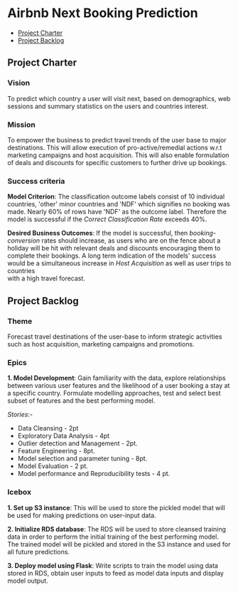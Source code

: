# Airbnb Next Booking Prediction

<!-- toc -->

- [Project Charter](#project-charter)
- [Project Backlog](#project-backlog)

<!-- tocstop -->

## Project Charter 

### Vision  
To predict which country a user will visit next, based on 
demographics, web sessions and summary statistics on the users and countries
interest.

### Mission
 To empower the business to predict travel trends of the user 
base to major destinations. This will allow execution of pro-active/remedial 
actions w.r.t marketing campaigns and host acquisition. This will also enable
 formulation of deals and discounts for specific customers to further drive 
 up bookings.  

### Success criteria 

**Model Criterion**: The classification outcome labels consist of 10 individual countries, 'other' minor countries and 'NDF' which signifies no booking was made. Nearly 60% of rows have 'NDF' as the outcome label. Therefore the model is successful if the *Correct Classification Rate* exceeds 40%.

**Desired Business Outcomes**: If the model is successful, 
 then *booking-conversion* rates should increase, as users who are on the 
 fence about a holiday will be hit with relevant deals and discounts 
 encouraging them to complete their bookings. 
 A long term indication of the models' success would be a simultaneous 
 increase in *Host Acquisition* as well as user trips to countries \
 with a high travel forecast.   
  

## Project Backlog 

### Theme
Forecast travel destinations of the user-base to inform strategic 
activities such as host acquisition, marketing campaigns and promotions.

### Epics

**1. Model Development**:
Gain familiarity with the data, explore relationships between various
user features and the likelihood of a user booking a stay at a specific country.
Formulate modelling approaches, test and select best subset of features and the
best performing model. 

*Stories*:-
* Data Cleansing - 2pt 
* Exploratory Data Analysis - 4pt
* Outlier detection and Management - 2pt.
* Feature Engineering - 8pt.
* Model selection and parameter tuning - 8pt.
* Model Evaluation - 2 pt.
* Model performance and Reproducibility tests - 4 pt.

### Icebox

**1. Set up S3 instance**:
This will be used to store the pickled model that will be used for making
predictions on user-input data.

**2. Initialize RDS database**:
The RDS will be used to store cleansed training data in order to perform
the initial training of the best performing model. The trained model will be
pickled and stored in the S3 instance and used for all future predictions.

**3. Deploy model using Flask**:
Write scripts to train the model using data stored in RDS, obtain user inputs
to feed as model data inputs and display model output.
